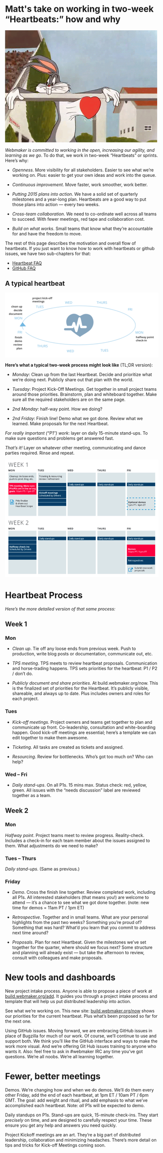 Matt's take on working in two-week “Heartbeats:” how and why
============

![silly image](images/bugs.gif)

*Webmaker is committed to working in the open, increasing our agility, and learning as we go*. To do that, we work in two-week “Heartbeats” or sprints. Here’s why:

* *Openness*. More visibility for all stakeholders. Easier to see what we’re working on. Plus: easier to get your own ideas and work into the queue.
        
* *Continuous improvement*. Move faster, work smoother, work better. 

* *Putting 2015 plans into action*. We have a solid set of quarterly milestones and a year-long plan. Heartbeats are a good way to put those plans into action — every two weeks.

* *Cross-team collaboration*. We need to co-ordinate well across all teams to succeed. With fewer meetings, red tape and collaboration cost.

* *Build on what works*. Small teams that know what they’re accountable for and have the freedom to move.

The rest of this page describes the motivation and overall flow of heartbeats.  If you just want to know how to work with heartbeats or github issues, we have two sub-chapters for that:

* [Heartbeat FAQ](heartbeat_faq.html)
* [GitHub FAQ](github_faq.html)

A typical heartbeat
-------------------

![heartbeat illustration](images/heartbeat.png)

**Here’s what a typical two-week process might look like** (TL;DR version):

* *Monday*: Clean up from the last Heartbeat. Decide and prioritize what we’re doing next. Publicly share out that plan with the world.

* *Tuesday*: Project Kick-Off Meetings. Get together in small project teams around those priorities. Brainstorm, plan and whiteboard together. Make sure all the required stakeholders are on the same page.

* *2nd Monday*: half-way point. How we doing?

* *2nd Friday*: Finish line! Demo what we got done. Review what we learned. Make proposals for the next Heartbeat.

*For really important (“P1″) work*: layer on daily 15-minute stand-ups. To make sure questions and problems get answered fast.

*That’s it!* Layer on whatever other meeting, communicating and dance parties required. Rinse and repeat.

![other heartbeat illustration](images/Heartbeat-Process.png)


# Heartbeat Process

*Here’s the more detailed version of that same process:*

## Week 1

### Mon

* *Clean up*. Tie off any loose ends from previous week. Push to production, write blog posts or documentation, communicate out, etc.

* *TPS meeting*. TPS meets to review heartbeat proposals. Communication and horse-trading happens. TPS sets priorities for the heartbeat: P1 / P2 / don’t do.

* *Publicly document and share priorities*. At build.webmaker.org/now. This is the finalized set of priorities for the Heartbeat. It’s publicly visible, shareable, and always up to date. Plus includes owners and roles for each project.

### Tues

* *Kick-off meetings.* Project owners and teams get together to plan and communicate up front. Co-leadership, consultation and white-boarding happen. Good kick-off meetings are essential; here’s a template we can edit together to make them awesome.

* *Ticketing*. All tasks are created as tickets and assigned.

* *Resourcing*. Review for bottlenecks. Who’s got too much on? Who can help?

### Wed – Fri

* *Daily stand-ups*. On all P1s. 15 mins max. Status check: red, yellow, green. All issues with the “needs discussion” label are reviewed together as a team.

## Week 2

### Mon

*Halfway point*. Project teams meet to review progress. Reality-check. Includes a check-in for each team member about the issues assigned to them. What adjustments do we need to make?

### Tues – Thurs

*Daily stand-ups*. (Same as previous.)

### Friday

* *Demo*. Cross the finish line together. Review completed work, including all P1s. All interested stakeholders (that means you!) are welcome to attend — it’s a chance to see what we got done together. (note: new time for demos = 11am PT / 1pm ET)

* *Retrospective*. Together and in small teams. What are your personal highlights from the past two weeks? Something you’re proud of? Something that was hard? What’d you learn that you commit to address next time around?

* *Proposals*. Plan for next Heartbeat. Given the milestones we’ve set together for the quarter, where should we focus next? Some structure and planning will already exist — but take the afternoon to review, consult with colleagues and make proposals.

# New tools and dashboards

New project intake process. Anyone is able to propose a piece of work at [build.webmaker.org/add](https://build.webmaker.org/add). It guides you through a project intake process and template that will help us put distributed leadership into action.

See what we’re working on. This new site: [build.webmaker.org/now](https://build.webmaker.org/now) shows our priorities for the current heartbeat. Plus what’s been proposed so far for the next one.

Using GitHub issues. Moving forward, we are embracing GitHub issues in place of Bugzilla for much of our work. Of course, we’ll continue to use and support both. We think you’ll like the GitHub interface and ways to make the work more visual. And we’re offering Git Hub issues training to anyone who wants it. Also: feel free to ask in #webmaker IRC any time you’ve got questions. We’re all noobs. We’re all learning together.

Fewer, better meetings
======================

Demos. We’re changing how and when we do demos. We’ll do them every other Friday, add the end of each heartbeat, at 1pm ET / 10am PT / 6pm GMT. The goal: add weight and ritual, and add emphasis to what we’ve accomplished each heartbeat. Note: *all* P1s will be expected to demo.

Daily standups on P1s. Stand-ups are quick, 15-minute check-ins. They start *precisely* on time, and are designed to carefully respect your time. These ensure you get any help and answers you need quickly.

Project Kickoff meetings are an art. They’re a big part of distributed leadership, collaboration and minimizing headaches. There’s more detail on tips and tricks for Kick-off Meetings coming soon.

